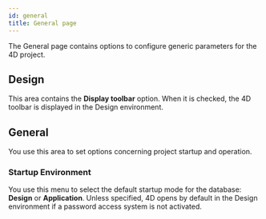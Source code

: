 ```yaml
---
id: general
title: General page
---
```


The General page contains options to configure generic parameters for the 4D project.

## Design  

This area contains the **Display toolbar** option. When it is checked, the 4D toolbar is displayed in the Design environment. 

## General

You use this area to set options concerning project startup and operation.

### Startup Environment  

You use this menu to select the default startup mode for the database: **Design** or **Application**. Unless specified, 4D opens by default in the Design environment if a password access system is not activated. 
